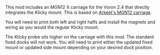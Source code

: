 This mod includes an MGN12 X carriage for the Voron 2.4 that directly
integrates the Klicky mount. This is based on [Arkeet's MGN12 carriage][1].

You will need to print both left and right halfs and install the magnets and
wiring as you would the regular Klicky mount.

The Klicky probe sits higher on the carriage with this mod. The standard fixed
docks will not work. You will need to print either the updated fixed mount or
updated side mount depending on your desired dock position.

[1]: https://github.com/VoronDesign/VoronUsers/tree/master/printer_mods/arkeet/mgn12 "Arkeet's MGN12 Carriage"
